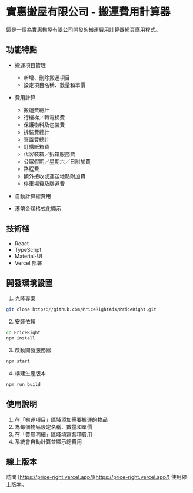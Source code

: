 # 實惠搬屋有限公司 - 搬運費用計算器

這是一個為實惠搬屋有限公司開發的搬運費用計算器網頁應用程式。

## 功能特點

- 搬運項目管理
  - 新增、刪除搬運項目
  - 設定項目名稱、數量和單價

- 費用計算
  - 搬運費總計
  - 行樓梯／轉電梯費
  - 保護物料及包裝費
  - 拆裝費總計
  - 棄置費總計
  - 訂購紙箱費
  - 代客裝箱／拆箱服務費
  - 公眾假期／星期六／日附加費
  - 路程費
  - 額外接收或運送地點附加費
  - 停車場費及隧道費

- 自動計算總費用
- 港幣金額格式化顯示

## 技術棧

- React
- TypeScript
- Material-UI
- Vercel 部署

## 開發環境設置

1. 克隆專案
```bash
git clone https://github.com/PriceRightAds/PriceRight.git
```

2. 安裝依賴
```bash
cd PriceRight
npm install
```

3. 啟動開發服務器
```bash
npm start
```

4. 構建生產版本
```bash
npm run build
```

## 使用說明

1. 在「搬運項目」區域添加需要搬運的物品
2. 為每個物品設定名稱、數量和單價
3. 在「費用明細」區域填寫各項費用
4. 系統會自動計算並顯示總費用

## 線上版本

訪問 [https://price-right.vercel.app/](https://price-right.vercel.app/) 使用線上版本。 